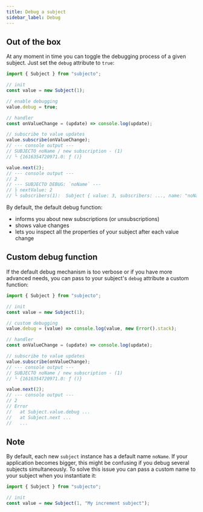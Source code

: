 ```yaml
---
title: Debug a subject
sidebar_label: Debug
---
```


## Out of the box

At any moment in time you can toggle the debugging process of a given subject. Just set the `debug` attribute to `true`:

```js
import { Subject } from "subjecto";

// init
const value = new Subject(1);

// enable debugging
value.debug = true;

// handler
const onValueChange = (update) => console.log(update);

// subscribe to value updates
value.subscribe(onValueChange);
// --- console output ---
// SUBJECTO noName / new subscription - (1)
// └ {1616354720971.0: ƒ ()}

value.next(2);
// --- console output ---
// 2
// --- SUBJECTO DEBUG: `noName` ---
// ├ nextValue: 2
// └ subscribers(1):  Subject { value: 3, subscribers: ..., name: "noName", debug: true, .... }
```

By default, the default debug function:

- informs you about new subscriptions (or unsubscriptions)
- shows value changes
- lets you inspect all the properties of your subject after each value change

## Custom debug function

If the default debug mechanism is too verbose or if you have more advanced needs, you can pass to your subject's `debug` attribute a custom function:

```js
import { Subject } from "subjecto";

// init
const value = new Subject(1);

// custom debugging
value.debug = (value) => console.log(value, new Error().stack);

// handler
const onValueChange = (update) => console.log(update);

// subscribe to value updates
value.subscribe(onValueChange);
// --- console output ---
// SUBJECTO noName / new subscription - (1)
// └ {1616354720971.0: ƒ ()}

value.next(2);
// --- console output ---
// 2
// Error
//   at Subject.value.debug ...
//   at Subject.next ...
//   ...
```

## Note

By default, each new `subject` instance has a default name `noName`. If your application becomes bigger, this might be confusing if you debug several subjects simultaneously. To solve this issue you can pass a custom name to your subject when you instantiate it:

```js
import { Subject } from "subjecto";

// init
const value = new Subject(1, "My increment subject");
```
